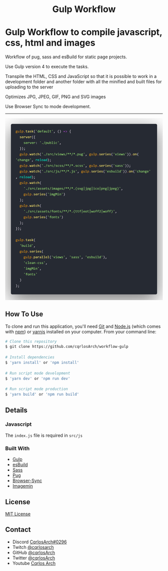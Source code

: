 
<h1 align="center">Gulp Workflow </h1>

# Gulp Workflow to compile javascript, css, html and images

Workflow of pug, sass and esBuild for static page projects.

Use Gulp version 4 to execute the tasks.

Transpile the HTML, CSS and JavaScript so that it is possible to work in a development folder and another folder with all the minified and built files for uploading to the server

Optimizes JPG, JPEG, GIF, PNG and SVG images

Use Browser Sync to mode development.

***

<p align="center">
  <img src="screenshot.png">
</p>

## How To Use

To clone and run this application, you'll need [Git](https://git-scm.com) and [Node.js](https://nodejs.org/en/download/) (which comes with [npm](http://npmjs.com)) or [yarnjs](https://yarnpkg.com/) installed on your computer. From your command line:

```bash
# Clone this repository
$ git clone https://github.com/cqrlosArch/workflow-gulp

# Install dependencies
$ 'yarn install' or 'npm install'

# Run script mode development
$ 'yarn dev' or 'npm run dev'

# Run script mode production
$ 'yarn build' or 'npm run build'
```

## Details

### Javascript

The `index.js` file is required in `src/js`

### Built With

- [Gulp](https://gulpjs.com/)
- [esBuild](https://esbuild.github.io/)
- [Sass](https://sass-lang.com/)
- [Pug](https://pugjs.org/api/getting-started.html)
- [Browser-Sync](https://browsersync.io/)
- [Imagemin](https://github.com/imagemin/imagemin)

## License

[MIT License](./LICENSE)

## Contact

- Discord [CqrlosArch#0296](https://discord.com/)
- Twitch [@cqrlosarch](https://www.twitch.tv/cqrlosarch/about)
- GitHub [@cqrlosArch](https://github.com/cqrlosArch)
- Twitter [@cqrlosArch](https://twitter.com/cqrlosArch)
- Youtube [Cqrlos Arch](https://www.youtube.com/channel/UCV8eaXiCFXUN5Rkpc42G3ZQ)